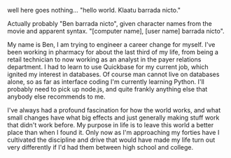 well here goes nothing... "hello world.  Klaatu barrada nicto."

Actually probably "Ben barrada nicto", given character names from the movie and apparent syntax.  "[computer name], [user name] barrada nicto".

My name is Ben, I am trying to engineer a career change for myself.  I've been working in pharmacy for about the last third of my life, from being a retail technician to now working as an analyst in the payer relations department.  I had to learn to use Quickbase for my current job, which ignited my interest in databases.  Of course man cannot live on databases alone, so as far as interface coding I'm currently learning Python.  I'll probably need to pick up node.js, and quite frankly anything else that anybody else recommends to me.  

I've always had a profound fascination for how the world works, and what small changes have what big effects and just generally making stuff work that didn't work before.  My purpose in life is to leave this world a better place than when I found it.  Only now as I'm approaching my forties have I cultivated the discipline and drive that would have made my life turn out very differently if I'd had them between high school and college.

